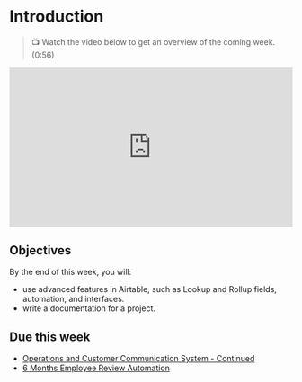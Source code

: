 # Introduction

> 📺 Watch the video below to get an overview of the coming week. (0:56)

<div style="position: relative; padding-bottom: 56.25%; height: 0;"><iframe width="560" height="315" src="https://www.youtube.com/embed/ZiQfc0Ec1CE" title="Automation Assistants Training - Advanced Airtable" frameborder="0" allow="accelerometer; autoplay; clipboard-write; encrypted-media; gyroscope; picture-in-picture; web-share" referrerpolicy="strict-origin-when-cross-origin" allowfullscreen style="position: absolute; top: 0; left: 0; width: 100%; height: 100%;"></iframe></div>

## Objectives

By the end of this week, you will:

- use advanced features in Airtable, such as Lookup and Rollup fields, automation,  and interfaces.
- write a documentation for a project.

## Due this week

- [Operations and Customer Communication System - Continued](https://lms.kibo.school/course/aatp_aat2/advanced_airtable/project_operations_and_customer_communication_system_continued)
- [6 Months Employee Review Automation](https://lms.kibo.school/course/aatp_aat2/advanced_airtable/project_six_months_employee_review_automation)
